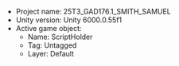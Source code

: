 <!-- UNITY CODE ASSIST INSTRUCTIONS START -->
- Project name: 25T3_GAD176.1_SMITH_SAMUEL
- Unity version: Unity 6000.0.55f1
- Active game object:
  - Name: ScriptHolder
  - Tag: Untagged
  - Layer: Default
<!-- UNITY CODE ASSIST INSTRUCTIONS END -->